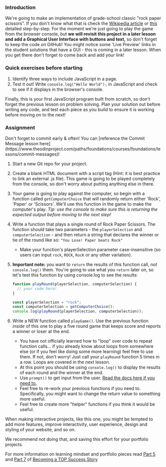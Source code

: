 ### Introduction

We're going to make an implementation of grade-school classic "rock paper scissors". If you don't know what that is check the [Wikipedia article](https://en.wikipedia.org/wiki/Rock%E2%80%93paper%E2%80%93scissors) or [this](https://www.wikihow.com/Play-Rock,-Paper,-Scissors) detailed step-by-step. For the moment we're just going to play the game from the browser console, but **we will revisit this project in a later lesson and add a Graphical User Interface with buttons and text,** so don't forget to keep the code on GitHub! You might notice some 'Live Preview' links in the student solutions that have a GUI - this is coming in a later lesson. When you get there don't forget to come back and add your link!

### Quick exercises before starting

1. Identify three ways to include JavaScript in a page.
1. Test it out! Write `console.log("Hello World");` in JavaScript and check to see if it displays in the browser's console.

Finally, this is your first JavaScript program built from scratch, so don't forget the previous lesson on problem solving. Plan your solution out before writing any code, and test each piece as you build to ensure it is working before moving on to the next!

### Assignment

<div class="lesson-content__panel" markdown="1">
Don't forget to commit early & often! You can [reference the Commit Message lesson here](https://www.theodinproject.com/paths/foundations/courses/foundations/lessons/commit-messages)!

1. Start a new Git repo for your project.
1. Create a blank HTML document with a script tag (Hint: it is best practice to link an external .js file). This game is going to be played completely from the console, so don't worry about putting anything else in there.
1. Your game is going to play against the computer, so begin with a function called `getComputerChoice` that will randomly return either 'Rock', 'Paper' or 'Scissors'. We'll use this function in the game to make the computer's play. *Tip: use the console to make sure this is returning the expected output before moving to the next step!*
1. Write a function that plays a single round of Rock Paper Scissors. The function should take two parameters - the `playerSelection` and `computerSelection` - and then return a string that declares the winner or tie of the round like so: `"You Lose! Paper beats Rock"`

   - Make your function's playerSelection parameter case-insensitive (so users can input `rock`, `ROCK`, `RocK` or any other variation).

1. **Important note:** you want to `return` the results of this function call, *not* `console.log()` them. You're going to use what you `return` later on, so let's test this function by using console.log to see the results:

   ```javascript
   function playRound(playerSelection, computerSelection) {
     // your code here!
   }

   const playerSelection = "rock";
   const computerSelection = getComputerChoice();
   console.log(playRound(playerSelection, computerSelection));
   ```

1. Write a NEW function called `playGame()`. Use the previous function *inside* of this one to play a five round game that keeps score and reports a winner or loser at the end.
   - You have not officially learned how to "loop" over code to repeat function calls... if you already know about loops from somewhere else (or if you feel like doing some more learning) feel free to use them. If not, don't worry! Just call your `playRound` function 5 times in a row. Loops are covered in the next lesson.
   - At this point you should be using `console.log()` to display the results of each round and the winner at the end.
   - Use `prompt()` to get input from the user. [Read the docs here if you need to.](https://developer.mozilla.org/en-US/docs/Web/API/Window/prompt)
   - Feel free to re-work your previous functions if you need to. Specifically, you might want to change the return value to something more useful.
   - Feel free to create more "helper" functions if you think it would be useful.

</div>
<div class="lesson-note" markdown="1">
When making interactive projects, like this one, you might be tempted to add more features, improve interactivity, user experience, design and styling of your website, and so on.

We recommend not doing that, and saving this effort for your portfolio projects.

For more information on learning mindset and portfolio pieces read [Part 5](https://dev.to/theodinproject/learning-code-f56) and [Part 7](https://dev.to/theodinproject/strategically-building-your-portfolio-1km4) of [Becoming a TOP Success Story](https://dev.to/theodinproject/becoming-a-top-success-story-mindset-3dp2)
</div>
